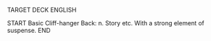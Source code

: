 TARGET DECK
ENGLISH

START
Basic
Cliff-hanger
Back: n. Story etc. With a strong element of suspense.
END
